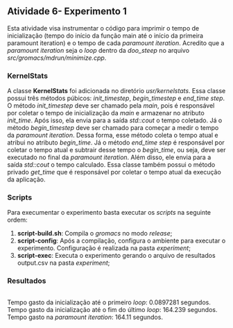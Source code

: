 ## Atividade 6- Experimento 1

Esta atividade visa instrumentar o código para imprimir o tempo de inicialização (tempo do início da função main até o início da primeira paramount iteration) e o tempo de cada *paramount iteration*.
Acredito que a *paramount iteration* seja o *loop* dentro da *doo_steep* no arquivo *src/gromacs/mdrun/minimize.cpp*.

### KernelStats

A classe **KernelStats** foi adicionada no diretório *usr/kernelstats*. Essa classe possui três métodos púbicos: *init_timestep*, *begin_timestep* e *end_time step*. O método *init_timestep* deve ser chamado pela *main*, pois é responsável por coletar o tempo de inicialização da *main* e armazenar no atributo *init_time*. Após isso, ela envia para a saída *std::cout* o tempo coletado. Já o método *begin_timestep* deve ser chamado para começar a medir o tempo da *paramount iteration*. Dessa forma, esse método coleta o tempo atual e atribui no atributo *begin_time*. Já o método *end_time step* é responsável por coletar o tempo atual e subtrair desse tempo o *begin_time*, ou seja, deve ser executado no final da *paramount iteration*. Além disso, ele envia para a saída *std::cout* o tempo calculado. Essa classe também possui o método privado *get_time* que é responsável por coletar o tempo atual da execução da aplicação.

### Scripts

Para execumentar o experimento basta executar os *scripts* na seguinte ordem:

1. **script-build.sh**: Compila o *gromacs* no modo *release*;
2. **script-config**: Após a compilação, configura o ambiente para executar o experimento. Configuração é realizada na pasta *experiment*;
3. **script-exec**: Executa o experimento gerando o arquivo de resultados output.csv na pasta *experiment*;

### Resultados

![]()

Tempo gasto da inicialização até o primeiro *loop*: 0.0897281 segundos.
Tempo gasto da inicialização até o fim do último *loop*: 164.239 segundos.
Tempo gasto na *paramount iteration*: 164.11 segundos.

